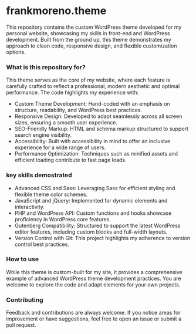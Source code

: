 # frankmoreno.theme #

This repository contains the custom WordPress theme developed for my personal website, showcasing my skills in front-end and WordPress development. Built from the ground up, this theme demonstrates my approach to clean code, responsive design, and flexible customization options.

### What is this repository for? ###

This theme serves as the core of my website, where each feature is carefully crafted to reflect a professional, modern aesthetic and optimal performance. The code highlights my experience with:

*	Custom Theme Development: Hand-coded with an emphasis on structure, readability, and WordPress best practices.
*	Responsive Design: Developed to adapt seamlessly across all screen sizes, ensuring a smooth user experience.
*	SEO-Friendly Markup: HTML and schema markup structured to support search engine visibility.
*	Accessibility: Built with accessibility in mind to offer an inclusive experience for a wide range of users.
*	Performance Optimization: Techniques such as minified assets and efficient loading contribute to fast page loads.

### key skills demostrated ###

* Advanced CSS and Sass: Leveraging Sass for efficient styling and flexible theme color schemes.
* JavaScript and jQuery: Implemented for dynamic elements and interactivity.
* PHP and WordPress API: Custom functions and hooks showcase proficiency in WordPress core features.
* Gutenberg Compatibility: Structured to support the latest WordPress editor features, including custom blocks and full-width layouts.
* Version Control with Git: This project highlights my adherence to version control best practices.

### How to use ###

While this theme is custom-built for my site, it provides a comprehensive example of advanced WordPress theme development practices. You are welcome to explore the code and adapt elements for your own projects.

### Contributing ###

Feedback and contributions are always welcome. If you notice areas for improvement or have suggestions, feel free to open an issue or submit a pull request.
